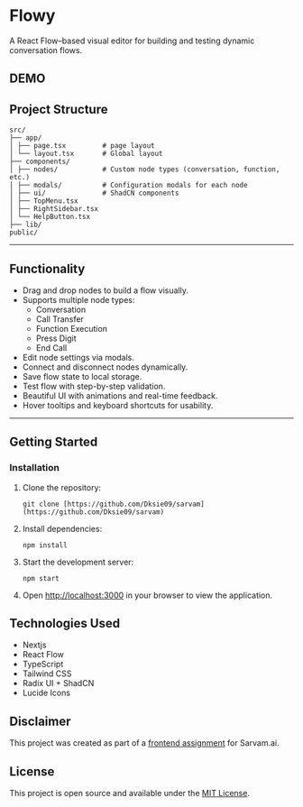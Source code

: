 # Flowy

A React Flow–based visual editor for building and testing dynamic conversation flows.

## DEMO

## Project Structure
```
src/
├── app/               
│ ├── page.tsx         # page layout
│ └── layout.tsx       # Global layout
├── components/        
│ ├── nodes/           # Custom node types (conversation, function, etc.)
│ ├── modals/          # Configuration modals for each node
│ ├── ui/              # ShadCN components
│ ├── TopMenu.tsx      
│ ├── RightSidebar.tsx 
│ └── HelpButton.tsx   
├── lib/               
public/
```
---

## Functionality

- Drag and drop nodes to build a flow visually.
- Supports multiple node types:
  - Conversation
  - Call Transfer
  - Function Execution
  - Press Digit
  - End Call
- Edit node settings via modals.
- Connect and disconnect nodes dynamically.
- Save flow state to local storage.
- Test flow with step-by-step validation.
- Beautiful UI with animations and real-time feedback.
- Hover tooltips and keyboard shortcuts for usability.

---

## Getting Started

### Installation

1. Clone the repository:

   ```
   git clone [https://github.com/Dksie09/sarvam](https://github.com/Dksie09/sarvam)
   ```

2. Install dependencies:

   ```
   npm install
   ```

3. Start the development server:

   ```
   npm start
   ```

4. Open [http://localhost:3000](http://localhost:3000) in your browser to view the application.

## Technologies Used

- Nextjs
- React Flow
- TypeScript
- Tailwind CSS
- Radix UI + ShadCN
- Lucide Icons

## Disclaimer

This project was created as part of a [frontend assignment](https://www.notion.so/sarvamai/Frontend-Assignment-17d39c96b62d80238a27fbaef118aa37) for Sarvam.ai.

## License

This project is open source and available under the [MIT License](LICENSE).

